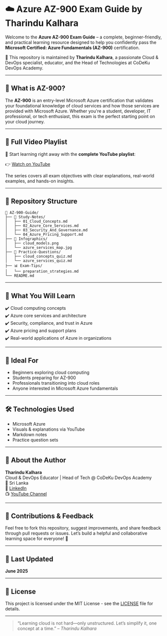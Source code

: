 # ☁️ Azure AZ-900 Exam Guide by Tharindu Kalhara

Welcome to the **Azure AZ-900 Exam Guide** – a complete, beginner-friendly, and practical learning resource designed to help you confidently pass the **Microsoft Certified: Azure Fundamentals (AZ-900)** certification.

📘 This repository is maintained by **Tharindu Kalhara**, a passionate Cloud & DevOps specialist, educator, and the Head of Technologies at CoDeKu DevOps Academy.

---

## 🎯 What is AZ-900?

The **AZ-900** is an entry-level Microsoft Azure certification that validates your foundational knowledge of cloud services and how those services are provided with Microsoft Azure. Whether you're a student, developer, IT professional, or tech enthusiast, this exam is the perfect starting point on your cloud journey.

---

## 🎥 Full Video Playlist

🚀 Start learning right away with the **complete YouTube playlist**:

👉 [Watch on YouTube](https://www.youtube.com/playlist?list=PL5tRe-AI3NTP5Qcn63D_jWj2rie_yN-Ip)

The series covers all exam objectives with clear explanations, real-world examples, and hands-on insights.

---

## 📂 Repository Structure

```
📁 AZ-900-Guide/
├── 📘 Study-Notes/
│   ├── 01_Cloud_Concepts.md
│   ├── 02_Azure_Core_Services.md
│   ├── 03_Security_And_Governance.md
│   └── 04_Azure_Pricing_Support.md
├── 🎨 Infographics/
│   ├── cloud_models.png
│   └── azure_services_map.jpg
├── 📝 Practice-Questions/
│   ├── cloud_concepts_quiz.md
│   └── azure_services_quiz.md
├── 📊 Exam-Tips/
│   └── preparation_strategies.md
└── README.md
```

---

## 🧠 What You Will Learn

✔️ Cloud computing concepts  
✔️ Azure core services and architecture  
✔️ Security, compliance, and trust in Azure  
✔️ Azure pricing and support plans  
✔️ Real-world applications of Azure in organizations

---

## 📌 Ideal For

- Beginners exploring cloud computing  
- Students preparing for AZ-900  
- Professionals transitioning into cloud roles  
- Anyone interested in Microsoft Azure fundamentals

---

## 🛠 Technologies Used

- Microsoft Azure
- Visuals & explanations via YouTube
- Markdown notes
- Practice question sets

---

## 🌟 About the Author

**Tharindu Kalhara**  
Cloud & DevOps Educator | Head of Tech @ CoDeKu DevOps Academy  
📍 Sri Lanka  
🔗 [LinkedIn](https://www.linkedin.com/in/tharindukalhara)  
📺 [YouTube Channel](https://www.youtube.com/@kalharacodes)

---

## 📢 Contributions & Feedback

Feel free to fork this repository, suggest improvements, and share feedback through pull requests or issues. Let’s build a helpful and collaborative learning space for everyone! 💙

---

## 📅 Last Updated

**June 2025**

---

## 📜 License

This project is licensed under the MIT License - see the [LICENSE](LICENSE) file for details.

---

> “Learning cloud is not hard—only unstructured. Let’s simplify it, one concept at a time.” – *Tharindu Kalhara*
